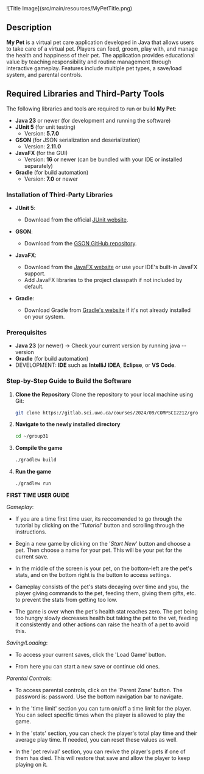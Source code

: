 <div align="left">
![Title Image](src/main/resources/MyPetTitle.png)
</div>

## Description
**My Pet** is a virtual pet care application developed in Java that allows users to take care of a virtual pet. Players can feed, groom, play with, and manage the health and happiness of their pet. The application provides educational value by teaching responsibility and routine management through interactive gameplay. Features include multiple pet types, a save/load system, and parental controls.

## Required Libraries and Third-Party Tools
The following libraries and tools are required to run or build **My Pet**:

- **Java 23** or newer (for development and running the software)
- **JUnit 5** (for unit testing)
  - Version: **5.7.0**
- **GSON** (for JSON serialization and deserialization)
  - Version: **2.11.0**
- **JavaFX** (for the GUI)
  - Version: **16** or newer (can be bundled with your IDE or installed separately)
- **Gradle** (for build automation)
  - Version: **7.0** or newer

### Installation of Third-Party Libraries

- **JUnit 5**:
  - Download from the official [JUnit website](https://junit.org/junit5/).

- **GSON**:
  - Download from the [GSON GitHub repository](https://github.com/google/gson).

- **JavaFX**:
  - Download from the [JavaFX website](https://openjfx.io/) or use your IDE's built-in JavaFX support.
  - Add JavaFX libraries to the project classpath if not included by default.

- **Gradle**:
  - Download Gradle from [Gradle's website](https://gradle.org/install/) if it's not already installed on your system.


### Prerequisites
- **Java 23** (or newer)
  -> Check your current version by running java --version
- **Gradle** (for build automation)
- DEVELOPMENT: **IDE** such as **IntelliJ IDEA**, **Eclipse**, or **VS Code**.

### Step-by-Step Guide to Build the Software

1. **Clone the Repository**
   Clone the repository to your local machine using Git:
   ```bash
   git clone https://gitlab.sci.uwo.ca/courses/2024/09/COMPSCI2212/group31

2. **Navigate to the newly installed directory**
   ```bash
   cd ~/group31

3. **Compile the game**
   ```bash
   ./gradlew build

4. **Run the game**
   ```bash
   ./gradlew run

**FIRST TIME USER GUIDE**

_Gameplay_:
- If you are a time first time user, its reccomended to go through the tutorial by clicking on the '_Tutorial_' button and scrolling through the instructions.

- Begin a new game by clicking on the '_Start New_' button and choose a pet. Then choose a name for your pet. This will be your pet for the current save.

- In the middle of the screen is your pet, on the bottom-left are the pet's stats, and on the bottom right is the button to access settings.

- Gameplay consists of the pet's stats decaying over time and you, the player giving commands to the pet, feeding them, giving them gifts, etc. to prevent the stats from getting too low.

- The game is over when the pet's health stat reaches zero. The pet being too hungry slowly decreases health but taking the pet to the vet, feeding it consistently and other actions can raise the health of a pet to avoid this.

_Saving/Loading_:
- To access your current saves, click the 'Load Game' button.

- From here you can start a new save or continue old ones.

_Parental Controls_:
- To access parental controls, click on the 'Parent Zone' button. The password is: password. Use the bottom navigation bar to navigate.

- In the 'time limit' section you can turn on/off a time limit for the player. You can select specific times when the player is allowed to play the game.

- In the 'stats' section, you can check the player's total play time and their average play time. If needed, you can reset these values as well.

- In the 'pet revival' section, you can revive the player's pets if one of them has died. This will restore that save and allow the player to keep playing on it.
